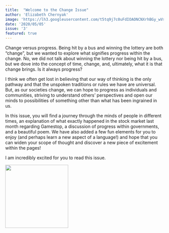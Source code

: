 ```yaml
---
title:  "Welcome to the Change Issue"
author: 'Elizabeth Chernyak'
image: 'https://lh3.googleusercontent.com/t5tq9j7c0uFdIOAONCNXrhBGy_wVsIvSn3Z_OQWkPtyws8dZq73IAaWs9w3Kb_I4eW6JCZ47Y3P8rS1bG4E7Vf9R_OXhr_8orjaBiscSUGSUO7q6OpZ8pzfsCI3wRPTtDWGNsjv5'
date: '2020/05/05'
issue: '3'
featured: true
---
```


Change versus progress. Being hit by a bus and winning the lottery are both “change”, but we wanted to explore what signifies progress within the change. No, we did not talk about winning the lottery nor being hit by a bus, but we dove into the concept of time, change, and, ultimately, what it is that change brings. Is it always progress?

I think we often get lost in believing that our way of thinking is the only pathway and that the unspoken traditions or rules we have are universal. But, as our societies change, we can hope to progress as individuals and communities, striving to understand others’ perspectives and open our minds to possibilities of something other than what has been ingrained in us.

In this issue, you will find a journey through the minds of people in different times, an explanation of what exactly happened in the stock market last month regarding Gamestop, a discussion of progress within governments, and a beautiful poem. We have also added a few fun elements for you to enjoy (and perhaps learn a new aspect of a language!) and hope that you can widen your scope of thought and discover a new piece of excitement within the pages!

I am incredibly excited for you to read this issue.

<img src="https://lh3.googleusercontent.com/f4X6IzQyJL693AuizpwPXXfYq1BBIkP-I486dBRf-aj0oXaqH-7ju-dFBhnmoNs5yiQc14_nnWNzVk_Swq0sGU6drt4h_c7WMfqnkFD5-pJjMWRyaSkSUEbZtTLLlTQ_0Vo0zIH2" width="200px" />
